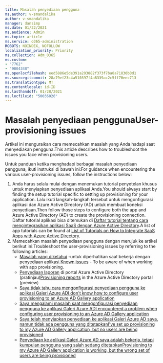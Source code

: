 ```yaml
---
title: Masalah penyediaan pengguna
ms.author: v-smandalika
author: v-smandalika
manager: dansimp
ms.date: 01/22/2021
ms.audience: Admin
ms.topic: article
ms.service: o365-administration
ROBOTS: NOINDEX, NOFOLLOW
localization_priority: Priority
ms.collection: Adm_O365
ms.custom:
- "7762"
- "9004348"
ms.openlocfilehash: eed5886e5de391a203882f373f7ba8a71830b0d1
ms.sourcegitcommit: 28a79ef23c4a510397f4a8339ac2c5ff70eec713
ms.translationtype: MT
ms.contentlocale: id-ID
ms.lasthandoff: 01/28/2021
ms.locfileid: "50036026"
---
```

# <a name="user-provisioning-issues"></a><span data-ttu-id="0baf3-102">Masalah penyediaan pengguna</span><span class="sxs-lookup"><span data-stu-id="0baf3-102">User-provisioning issues</span></span>

<span data-ttu-id="0baf3-103">Artikel ini menguraikan cara memecahkan masalah yang Anda hadapi saat menyediakan pengguna.</span><span class="sxs-lookup"><span data-stu-id="0baf3-103">This article describes how to troubleshoot the issues you face when provisioning users.</span></span>

<span data-ttu-id="0baf3-104">Untuk panduan ketika menghadapi berbagai masalah penyediaan pengguna, ikuti instruksi di bawah ini:</span><span class="sxs-lookup"><span data-stu-id="0baf3-104">For guidance when encountering the various user-provisioning issues, follow the instructions below:</span></span>

1. <span data-ttu-id="0baf3-105">Anda harus selalu mulai dengan menemukan tutorial penyetelan khusus untuk menyiapkan penyediaan aplikasi Anda.</span><span class="sxs-lookup"><span data-stu-id="0baf3-105">You should always start by finding the setup tutorial specific to setting up provisioning for your application.</span></span> <span data-ttu-id="0baf3-106">Lalu ikuti langkah-langkah tersebut untuk mengonfigurasi aplikasi dan Azure Active Directory (AD) untuk membuat koneksi penyediaan.</span><span class="sxs-lookup"><span data-stu-id="0baf3-106">Then follow those steps to configure both the app and Azure Active Directory (AD) to create the provisioning connection.</span></span> <span data-ttu-id="0baf3-107">Daftar tutorial aplikasi bisa ditemukan di [Daftar tutorial tentang cara mengintegrasikan aplikasi SaaS dengan Azure Active Directory](https://docs.microsoft.com/azure/active-directory/saas-apps/tutorial-list).</span><span class="sxs-lookup"><span data-stu-id="0baf3-107">A list of app tutorials can be found at [List of Tutorials on How to Integrate SaaS Apps with Azure Active Directory](https://docs.microsoft.com/azure/active-directory/saas-apps/tutorial-list).</span></span>
2. <span data-ttu-id="0baf3-108">Memecahkan masalah penyediaan pengguna dengan merujuk ke artikel berikut ini:</span><span class="sxs-lookup"><span data-stu-id="0baf3-108">Troubleshoot the user-provisioning issues by referring to the following articles:</span></span>
    - <span data-ttu-id="0baf3-109">[Masalah yang diketahui](https://docs.microsoft.com/azure/active-directory/app-provisioning/known-issues) -untuk diperhatikan saat bekerja dengan penyediaan aplikasi.</span><span class="sxs-lookup"><span data-stu-id="0baf3-109">[Known issues](https://docs.microsoft.com/azure/active-directory/app-provisioning/known-issues) - To be aware of when working with app provisioning.</span></span>
    - <span data-ttu-id="0baf3-110">[Penyediaan laporan](https://docs.microsoft.com/azure/active-directory/reports-monitoring/concept-provisioning-logs) di portal Azure Active Directory (pratinjau)</span><span class="sxs-lookup"><span data-stu-id="0baf3-110">[Provisioning reports](https://docs.microsoft.com/azure/active-directory/reports-monitoring/concept-provisioning-logs) in the Azure Active Directory portal (preview)</span></span>
    - [<span data-ttu-id="0baf3-111">Saya tidak tahu cara mengonfigurasi penyediaan pengguna ke aplikasi Galeri Azure AD</span><span class="sxs-lookup"><span data-stu-id="0baf3-111">I don't know how to configure user provisioning to an Azure AD Gallery application</span></span>](https://docs.microsoft.com/azure/active-directory/app-provisioning/configure-automatic-user-provisioning-portal) 
    - [<span data-ttu-id="0baf3-112">Saya mengalami masalah saat mengonfigurasi penyediaan pengguna ke aplikasi Galeri Azure AD</span><span class="sxs-lookup"><span data-stu-id="0baf3-112">I encountered a problem when configuring user provisioning to an Azure AD Gallery application</span></span>](https://docs.microsoft.com/azure/active-directory/app-provisioning/application-provisioning-config-problem) 
    - [<span data-ttu-id="0baf3-113">Saya telah menyiapkan penyediaan ke aplikasi Galeri Azure AD saya, namun tidak ada pengguna yang ditetapkan</span><span class="sxs-lookup"><span data-stu-id="0baf3-113">I've set up provisioning to my Azure AD Gallery application, but no users are being provisioned</span></span>](https://docs.microsoft.com/azure/active-directory/app-provisioning/application-provisioning-config-problem-no-users-provisioned) 
    - [<span data-ttu-id="0baf3-114">Penyediaan ke aplikasi Galeri Azure AD saya adalah bekerja, tetapi kumpulan pengguna yang salah sedang ditetapkan</span><span class="sxs-lookup"><span data-stu-id="0baf3-114">Provisioning to my Azure AD Gallery application is working, but the wrong set of users are being provisioned</span></span>](https://docs.microsoft.com/azure/active-directory/manage-apps/add-application-portal-assign-users)






